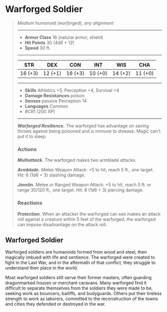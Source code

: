 # Warforged Soldier
>*Medium humanoid (warforged), any alignment*
>___
>- **Armor Class** 16 (natural armor, shield)
>- **Hit Points** 30 (4d8 + 12)
>- **Speed** 30 ft.
>___
>|STR|DEX|CON|INT|WIS|CHA|
>|:---:|:---:|:---:|:---:|:---:|:---:|
>|16 (+3)|12 (+1)|16 (+3)|10 (+0)|14 (+2)|11 (+0)|
>___
>- **Skills** Athletics +5, Perception +4, Survival +4
>- **Damage Resistances** poison
>- **Senses** passive Perception 14
>- **Languages** Common
>- #CR1 (200 XP)
>___
>***Warforged Resilience.*** The warforged has advantage on saving throws against being poisoned and is immune to disease. Magic can't put it to sleep.  
>
>### Actions
>***Multiattack.*** The warforged makes two armblade attacks.  
>
>***Armblade.*** Melee Weapon Attack: +5 to hit, reach 5 ft., one target. Hit: 6 (1d6 + 3) slashing damage.  
>
>***Javelin.*** Melee  or Ranged Weapon Attack: +5 to hit, reach 5 ft. or range 30/120 ft., one target. Hit: 6 (1d6 + 3) piercing damage.  
>
>### Reactions
>***Protection.*** When an attacker the warforged can see makes an attack roll against a creature within 5 feet of the warforged, the warforged can impose disadvantage on the attack roll.

## Warforged Soldier

Warforged soldiers are humanoids formed from wood and steel, then magically imbued with life and sentience. The warforged were created to fight in the Last War, and in the aftermath of that conflict, they struggle to understand their place in the world.

Most warforged soldiers still serve their former masters, often guarding dragonmarked houses or merchant caravans. Many warforged find it difficult to separate themselves from the soldiers they were made to be, seeking work as bouncers, bailiffs, and bodyguards. Others put their tireless strength to work as laborers, committed to the reconstruction of the towns and cities they defended or destroyed in the war.